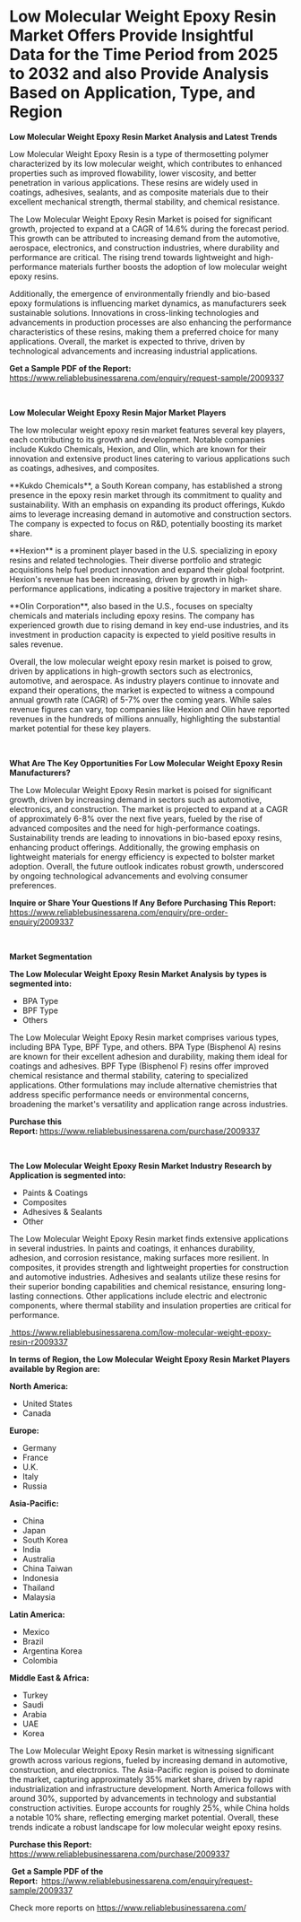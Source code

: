 <p><h1>Low Molecular Weight Epoxy Resin Market Offers Provide Insightful Data for the Time Period from 2025 to 2032 and also Provide Analysis Based on Application, Type, and Region</h1></p><p><strong>Low Molecular Weight Epoxy Resin Market Analysis and Latest Trends</strong></p>
<p><p>Low Molecular Weight Epoxy Resin is a type of thermosetting polymer characterized by its low molecular weight, which contributes to enhanced properties such as improved flowability, lower viscosity, and better penetration in various applications. These resins are widely used in coatings, adhesives, sealants, and as composite materials due to their excellent mechanical strength, thermal stability, and chemical resistance.</p><p>The Low Molecular Weight Epoxy Resin Market is poised for significant growth, projected to expand at a CAGR of 14.6% during the forecast period. This growth can be attributed to increasing demand from the automotive, aerospace, electronics, and construction industries, where durability and performance are critical. The rising trend towards lightweight and high-performance materials further boosts the adoption of low molecular weight epoxy resins.</p><p>Additionally, the emergence of environmentally friendly and bio-based epoxy formulations is influencing market dynamics, as manufacturers seek sustainable solutions. Innovations in cross-linking technologies and advancements in production processes are also enhancing the performance characteristics of these resins, making them a preferred choice for many applications. Overall, the market is expected to thrive, driven by technological advancements and increasing industrial applications.</p></p>
<p><strong>Get a Sample PDF of the Report:&nbsp;</strong> <a href="https://www.reliablebusinessarena.com/enquiry/request-sample/2009337?utm_campaign=3221&utm_medium=2&utm_source=Github&utm_content=ia&utm_term=04042025&utm_id=low-molecular-weight-epoxy-resin">https://www.reliablebusinessarena.com/enquiry/request-sample/2009337</a></p>
<p>&nbsp;</p>
<p><strong>Low Molecular Weight Epoxy Resin Major Market Players</strong></p>
<p><p>The low molecular weight epoxy resin market features several key players, each contributing to its growth and development. Notable companies include Kukdo Chemicals, Hexion, and Olin, which are known for their innovation and extensive product lines catering to various applications such as coatings, adhesives, and composites.</p><p>**Kukdo Chemicals**, a South Korean company, has established a strong presence in the epoxy resin market through its commitment to quality and sustainability. With an emphasis on expanding its product offerings, Kukdo aims to leverage increasing demand in automotive and construction sectors. The company is expected to focus on R&D, potentially boosting its market share.</p><p>**Hexion** is a prominent player based in the U.S. specializing in epoxy resins and related technologies. Their diverse portfolio and strategic acquisitions help fuel product innovation and expand their global footprint. Hexion's revenue has been increasing, driven by growth in high-performance applications, indicating a positive trajectory in market share.</p><p>**Olin Corporation**, also based in the U.S., focuses on specialty chemicals and materials including epoxy resins. The company has experienced growth due to rising demand in key end-use industries, and its investment in production capacity is expected to yield positive results in sales revenue.</p><p>Overall, the low molecular weight epoxy resin market is poised to grow, driven by applications in high-growth sectors such as electronics, automotive, and aerospace. As industry players continue to innovate and expand their operations, the market is expected to witness a compound annual growth rate (CAGR) of 5-7% over the coming years. While sales revenue figures can vary, top companies like Hexion and Olin have reported revenues in the hundreds of millions annually, highlighting the substantial market potential for these key players.</p></p>
<p>&nbsp;</p>
<p><strong>What Are The Key Opportunities For Low Molecular Weight Epoxy Resin Manufacturers?</strong></p>
<p><p>The Low Molecular Weight Epoxy Resin market is poised for significant growth, driven by increasing demand in sectors such as automotive, electronics, and construction. The market is projected to expand at a CAGR of approximately 6-8% over the next five years, fueled by the rise of advanced composites and the need for high-performance coatings. Sustainability trends are leading to innovations in bio-based epoxy resins, enhancing product offerings. Additionally, the growing emphasis on lightweight materials for energy efficiency is expected to bolster market adoption. Overall, the future outlook indicates robust growth, underscored by ongoing technological advancements and evolving consumer preferences.</p></p>
<p><strong>Inquire or Share Your Questions If Any Before Purchasing This Report:</strong> <a href="https://www.reliablebusinessarena.com/enquiry/pre-order-enquiry/2009337?utm_campaign=3221&utm_medium=2&utm_source=Github&utm_content=ia&utm_term=04042025&utm_id=low-molecular-weight-epoxy-resin">https://www.reliablebusinessarena.com/enquiry/pre-order-enquiry/2009337</a></p>
<p>&nbsp;</p>
<p><strong>Market Segmentation</strong></p>
<p><strong>The Low Molecular Weight Epoxy Resin Market Analysis by types is segmented into:</strong></p>
<p><ul><li>BPA Type</li><li>BPF Type</li><li>Others</li></ul></p>
<p><p>The Low Molecular Weight Epoxy Resin market comprises various types, including BPA Type, BPF Type, and others. BPA Type (Bisphenol A) resins are known for their excellent adhesion and durability, making them ideal for coatings and adhesives. BPF Type (Bisphenol F) resins offer improved chemical resistance and thermal stability, catering to specialized applications. Other formulations may include alternative chemistries that address specific performance needs or environmental concerns, broadening the market's versatility and application range across industries.</p></p>
<p><strong>Purchase this Report:&nbsp;</strong><a href="https://www.reliablebusinessarena.com/purchase/2009337?utm_campaign=3221&utm_medium=2&utm_source=Github&utm_content=ia&utm_term=04042025&utm_id=low-molecular-weight-epoxy-resin">https://www.reliablebusinessarena.com/purchase/2009337</a></p>
<p>&nbsp;</p>
<p><strong>The Low Molecular Weight Epoxy Resin Market Industry Research by Application is segmented into:</strong></p>
<p><ul><li>Paints & Coatings</li><li>Composites</li><li>Adhesives & Sealants</li><li>Other</li></ul></p>
<p><p>The Low Molecular Weight Epoxy Resin market finds extensive applications in several industries. In paints and coatings, it enhances durability, adhesion, and corrosion resistance, making surfaces more resilient. In composites, it provides strength and lightweight properties for construction and automotive industries. Adhesives and sealants utilize these resins for their superior bonding capabilities and chemical resistance, ensuring long-lasting connections. Other applications include electric and electronic components, where thermal stability and insulation properties are critical for performance.</p></p>
<p><a href="https://www.reliablebusinessarena.com/low-molecular-weight-epoxy-resin-r2009337?utm_campaign=3221&utm_medium=2&utm_source=Github&utm_content=ia&utm_term=04042025&utm_id=low-molecular-weight-epoxy-resin">&nbsp;https://www.reliablebusinessarena.com/low-molecular-weight-epoxy-resin-r2009337</a></p>
<p><strong>In terms of Region, the Low Molecular Weight Epoxy Resin Market Players available by Region are:</strong></p>
<p>
    <p> <strong> North America: </strong>
        <ul>
            <li>United States</li>
            <li>Canada</li>
        </ul>
        </p> 
    <p> <strong> Europe: </strong>
        <ul>
            <li>Germany</li>
            <li>France</li>
            <li>U.K.</li>
            <li>Italy</li>
            <li>Russia</li>
        </ul>
        </p> 
    <p> <strong> Asia-Pacific: </strong>
        <ul>
            <li>China</li>
            <li>Japan</li>
            <li>South Korea</li>
            <li>India</li>
            <li>Australia</li>
            <li>China Taiwan</li>
            <li>Indonesia</li>
            <li>Thailand</li>
            <li>Malaysia</li>
        </ul>
        </p> 
    <p> <strong> Latin America: </strong>
        <ul>
            <li>Mexico</li>
            <li>Brazil</li>
            <li>Argentina Korea</li>
            <li>Colombia</li>
        </ul>
        </p> 
    <p> <strong> Middle East & Africa: </strong>
        <ul>
            <li>Turkey</li>
            <li>Saudi</li>
            <li>Arabia</li>
            <li>UAE</li>
            <li>Korea</li>
        </ul>
    </p>
    </p>
<p><p>The Low Molecular Weight Epoxy Resin market is witnessing significant growth across various regions, fueled by increasing demand in automotive, construction, and electronics. The Asia-Pacific region is poised to dominate the market, capturing approximately 35% market share, driven by rapid industrialization and infrastructure development. North America follows with around 30%, supported by advancements in technology and substantial construction activities. Europe accounts for roughly 25%, while China holds a notable 10% share, reflecting emerging market potential. Overall, these trends indicate a robust landscape for low molecular weight epoxy resins.</p></p>
<p><strong>Purchase this Report: </strong><a href="https://www.reliablebusinessarena.com/purchase/2009337?utm_campaign=3221&utm_medium=2&utm_source=Github&utm_content=ia&utm_term=04042025&utm_id=low-molecular-weight-epoxy-resin">https://www.reliablebusinessarena.com/purchase/2009337</a></p>
<p>&nbsp;<strong>Get a Sample PDF of the Report:&nbsp;&nbsp;</strong><a href="https://www.reliablebusinessarena.com/enquiry/request-sample/2009337?utm_campaign=3221&utm_medium=2&utm_source=Github&utm_content=ia&utm_term=04042025&utm_id=low-molecular-weight-epoxy-resin">https://www.reliablebusinessarena.com/enquiry/request-sample/2009337</a></p>
<p><strong></strong></p>
<p>Check more reports on <a href="https://www.reliablebusinessarena.com/?utm_campaign=3221&utm_medium=2&utm_source=Github&utm_content=ia&utm_term=04042025&utm_id=low-molecular-weight-epoxy-resin">https://www.reliablebusinessarena.com/</a></p>